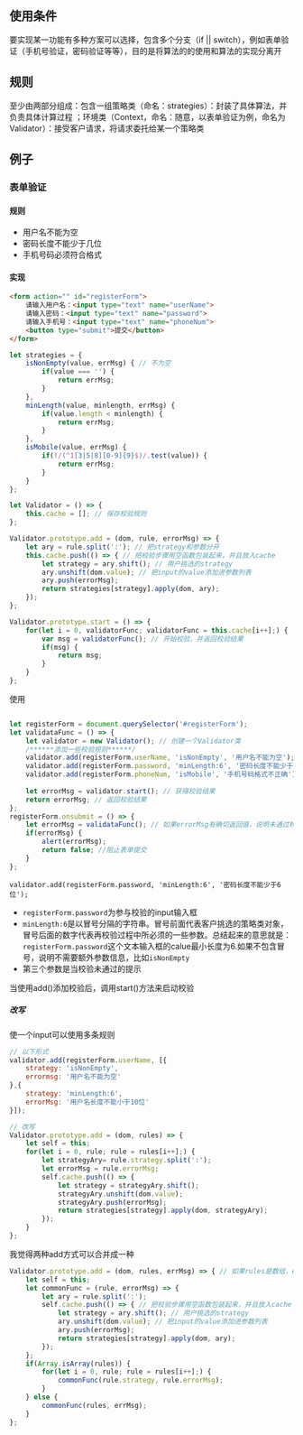 ## 使用条件

要实现某一功能有多种方案可以选择，包含多个分支（if || switch），例如表单验证（手机号验证，密码验证等等），目的是将算法的的使用和算法的实现分离开

## 规则

至少由两部分组成：包含一组策略类（命名：strategies）：封装了具体算法，并负责具体计算过程 ；环境类（Context，命名：随意，以表单验证为例，命名为Validator）：接受客户请求，将请求委托给某一个策略类

## 例子

###  表单验证

#### 规则

* 用户名不能为空
* 密码长度不能少于几位
* 手机号码必须符合格式

#### 实现

```html
<form action="" id="registerForm">
    请输入用户名：<input type="text" name="userName">
    请输入密码：<input type="text" name="password">
    请输入手机号：<input type="text" name="phoneNum">
    <button type="submit">提交</button>
</form>
```



```js
let strategies = {
    isNonEmpty(value, errMsg) { // 不为空
        if(value === '') {
            return errMsg;
        }
    },
    minLength(value, minlength, errMsg) {
        if(value.length < minlength) {
            return errMsg;
        }
    },
    isMobile(value, errMsg) {
        if(!/(^1[3|5|8][0-9]{9}$)/.test(value)) {
            return errMsg;
        }
    }
};

let Validator = () => {
    this.cache = []; // 保存校验规则
};

Validator.prototype.add = (dom, rule, errorMsg) => {
    let ary = rule.split(':'); // 把strategy和参数分开
    this.cache.push(() => { // 把校验步骤用空函数包装起来，并且放入cache
        let strategy = ary.shift(); // 用户挑选的strategy
        ary.unshift(dom.value); // 把input的value添加进参数列表
        ary.push(errorMsg);
        return strategies[strategy].apply(dom, ary);
    });
};

Validator.prototype.start = () => { 
    for(let i = 0, validatorFunc; validatorFunc = this.cache[i++];) {
        var msg = validatorFunc(); // 开始校验，并返回校验结果
        if(msg) {
            return msg;
        }
    }
};
```

使用

```js

let registerForm = document.querySelector('#registerForm');
let validataFunc = () => {
    let validator = new Validator(); // 创建一个Validator类
    /******添加一些校验规则******/
    validator.add(registerForm.userName, 'isNonEmpty', '用户名不能为空');
    validator.add(registerForm.password, 'minLength:6', '密码长度不能少于6位');
    validator.add(registerForm.phoneNum, 'isMobile', '手机号码格式不正确');
    
    let errorMsg = validator.start(); // 获得校验结果
    return errorMsg; // 返回校验结果
};
registerForm.onsubmit = () => {
    let errorMsg = validataFunc(); // 如果errorMsg有确切返回值，说明未通过校验
    if(errorMsg) {
        alert(errorMsg);
        return false; //阻止表单提交
    }
};
```

`validator.add(registerForm.password, 'minLength:6', '密码长度不能少于6位');`

* `registerForm.password`为参与校验的input输入框
* `minLength:6`是以冒号分隔的字符串。冒号前面代表客户挑选的策略类对象，冒号后面的数字代表再校验过程中所必须的一些参数。总结起来的意思就是：`registerForm.password`这个文本输入框的calue最小长度为6.如果不包含冒号，说明不需要额外参数信息，比如`isNonEmpty`
* 第三个参数是当校验未通过的提示

当使用add()添加校验后，调用start()方法来启动校验

##### 改写

使一个input可以使用多条规则

```js
// 以下形式
validator.add(registerForm.userName, [{
    strategy: 'isNonEmpty',
    errormsg: '用户名不能为空'
},{
    strategy: 'minLength:6',
    errorMsg: '用户名长度不能小于10位'
}]);

// 改写
Validator.prototype.add = (dom, rules) => {
    let self = this;
    for(let i = 0, rule; rule = rules[i++];) {
        let strategyAry= rule.strategy.split(':');
        let errorMsg = rule.errorMsg;
        self.cache.push(() => {
            let strategy = strategyAry.shift();
            strategyAry.unshift(dom.value);
            strategyAry.push(errorMsg);
            return strategies[strategy].apply(dom, strategyAry);
        });
    }
};
```

我觉得两种add方式可以合并成一种

```js
Validator.prototype.add = (dom, rules, errMsg) => { // 如果rules是数组，errMsg可以是空
    let self = this;
    let commonFunc = (rule, errorMsg) => {
        let ary = rule.split(':');
        self.cache.push(() => { // 把校验步骤用空函数包装起来，并且放入cache
            let strategy = ary.shift(); // 用户挑选的strategy
            ary.unshift(dom.value); // 把input的value添加进参数列表
            ary.push(errorMsg);
            return strategies[strategy].apply(dom, ary);
        });
    };
    if(Array.isArray(rules)) {
        for(let i = 0, rule; rule = rules[i++];) {
            commonFunc(rule.strategy, rule.errorMsg);
        }
    } else {
        commonFunc(rules, errMsg);
    }
};
```

